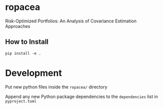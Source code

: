 # ropacea
Risk-Optimized Portfolios: An Analysis of Covariance Estimation Approaches


## How to Install
```pip install -e .```


# Development
Put new python files inside the `ropacea/` directory

Append any new Python package dependencies to the `dependencies` list in `pyproject.toml`